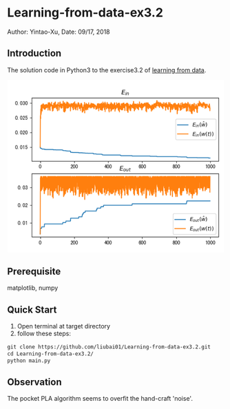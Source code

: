 # Learning-from-data-ex3.2
Author: Yintao-Xu, Date: 09/17, 2018

## Introduction

The solution code in Python3 to the exercise3.2 of [learning from data](http://amlbook.com/). 

![](https://github.com/liubai01/Learning-from-data-ex3.2/blob/master/Imgs/ex3_2.png)

## Prerequisite

matplotlib, numpy

## Quick Start

1. Open terminal at target directory
2. follow these steps:

```shell
git clone https://github.com/liubai01/Learning-from-data-ex3.2.git
cd Learning-from-data-ex3.2/
python main.py
```

## Observation

The pocket PLA algorithm seems to overfit the hand-craft 'noise'.